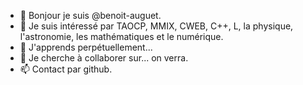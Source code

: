 - 👋 Bonjour je suis @benoit-auguet.
- 👀 Je suis intéressé par TAOCP, MMIX, CWEB, C++, L, la physique, l'astronomie, les mathématiques et le numérique.
- 🌱 J'apprends perpétuellement...
- 💞️ Je cherche à collaborer sur... on verra.
- 📫 Contact par github.

<!---
benoit-auguet/benoit-auguet is a ✨ special ✨ repository because its `README.md` (this file) appears on your GitHub profile.
You can click the Preview link to take a look at your changes.
--->
